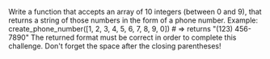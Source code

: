 Write a function that accepts an array of 10 integers (between 0 and 9), that returns a string of those numbers in the form of a phone number.
Example:
create_phone_number([1, 2, 3, 4, 5, 6, 7, 8, 9, 0]) # => returns "(123) 456-7890"
The returned format must be correct in order to complete this challenge.
Don't forget the space after the closing parentheses!